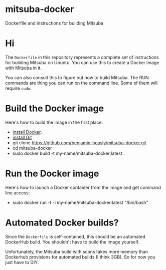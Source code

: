 # mitsuba-docker
Dockerfile and instructions for building Mitsuba

# Hi

The `Dockerfile` in this repository represents a complete set of instructions for building Mitsuba on Ubuntu.  You can use this to create a Docker image with Mitsuba in it.

You can also consult this to figure out how to build Mitsuba.  The RUN commands are thing you can run on the command line.  Some of them will require `sudo`.

# Build the Docker image

Here's how to build the image in the first place:
 - [install Docker](https://docs.docker.com/installation/).
 - [install Git](https://git-scm.com/book/en/v2/Getting-Started-Installing-Git)
 - git clone https://github.com/benjamin-heasly/mitsuba-docker.git
 - cd mitsuba-docker
 - sudo docker build -t my-name/mitsuba-docker:latest .

# Run the Docker image

Here's how to launch a Docker container from the image and get command line access:
 - sudo docker run -t -i my-name/mitsuba-docker:latest "/bin/bash"

# Automated Docker builds?

Since the `Dockerfile` is self-contained, this should be an automated DockerHub build.  You shouldn't have to build the image yourself.

Unfortunately, the Mitsuba build with scons takes more memory than Dockerhub provisions for automated builds (I think 3GB).  So for now you just have to DIY.
